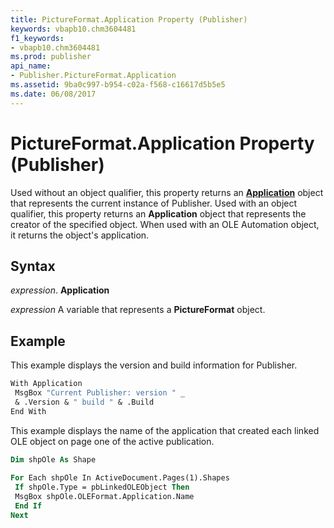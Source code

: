 ```yaml
---
title: PictureFormat.Application Property (Publisher)
keywords: vbapb10.chm3604481
f1_keywords:
- vbapb10.chm3604481
ms.prod: publisher
api_name:
- Publisher.PictureFormat.Application
ms.assetid: 9ba0c997-b954-c02a-f568-c16617d5b5e5
ms.date: 06/08/2017
---
```



# PictureFormat.Application Property (Publisher)

Used without an object qualifier, this property returns an  **[Application](Publisher.Application.md)** object that represents the current instance of Publisher. Used with an object qualifier, this property returns an  **Application** object that represents the creator of the specified object. When used with an OLE Automation object, it returns the object's application.


## Syntax

 _expression_. **Application**

 _expression_ A variable that represents a  **PictureFormat** object.


## Example

This example displays the version and build information for Publisher.


```vb
With Application 
 MsgBox "Current Publisher: version " _ 
 & .Version & " build " & .Build 
End With
```

This example displays the name of the application that created each linked OLE object on page one of the active publication.




```vb
Dim shpOle As Shape 
 
For Each shpOle In ActiveDocument.Pages(1).Shapes 
 If shpOle.Type = pbLinkedOLEObject Then 
 MsgBox shpOle.OLEFormat.Application.Name 
 End If 
Next
```


